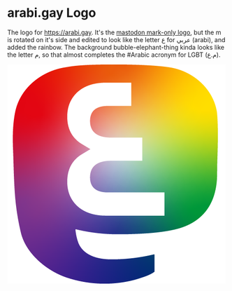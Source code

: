 # arabi.gay Logo
The logo for https://arabi.gay. It's the [mastodon mark-only logo](https://joinmastodon.org/branding), but the m is rotated on it's side and edited to look like the letter ع for عربي (arabi), and added the rainbow. The background bubble-elephant-thing kinda looks like the letter م, so that almost completes the #Arabic acronym for LGBT (م.ع).

![arabi.gay logo](arabifay-500.png)
